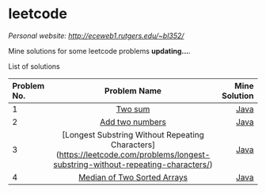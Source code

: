 # leetcode
*Personal website: http://eceweb1.rutgers.edu/~bl352/*

Mine solutions for some leetcode problems **updating...**.

List of solutions

| Problem No.   | Problem Name    | Mine Solution |
| :------------ |:---------------:| -----:|
| 1  | [Two sum](https://leetcode.com/problems/two-sum/) | [Java](https://github.com/liborutgers12/leetcode/blob/master/Two%20Sum) |
| 2  | [Add two numbers](https://leetcode.com/problems/add-two-numbers/)        |   [Java](https://github.com/liborutgers12/leetcode/blob/master/Add%20Two%20Numbers) |
| 3  | [Longest Substring Without Repeating Characters] (https://leetcode.com/problems/longest-substring-without-repeating-characters/) | [Java](https://github.com/liborutgers12/leetcode/blob/master/Longest%20Substring%20Without%20Repeating%20Characters) |
| 4  | [Median of Two Sorted Arrays](https://leetcode.com/problems/median-of-two-sorted-arrays/)| [Java](https://github.com/liborutgers12/leetcode/blob/master/Median%20of%20Two%20Sorted%20Arrays)|
